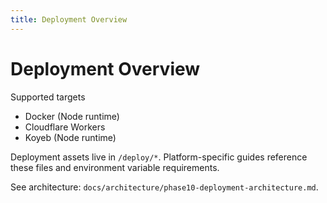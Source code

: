 ```yaml
---
title: Deployment Overview
---
```


# Deployment Overview

Supported targets
- Docker (Node runtime)
- Cloudflare Workers
- Koyeb (Node runtime)

Deployment assets live in `/deploy/*`. Platform-specific guides reference these files and environment variable requirements.

See architecture: `docs/architecture/phase10-deployment-architecture.md`.

